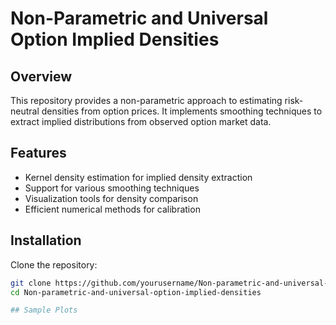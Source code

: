 # Non-Parametric and Universal Option Implied Densities

## Overview
This repository provides a non-parametric approach to estimating risk-neutral densities from option prices. It implements smoothing techniques to extract implied distributions from observed option market data.

## Features
- Kernel density estimation for implied density extraction
- Support for various smoothing techniques
- Visualization tools for density comparison
- Efficient numerical methods for calibration

## Installation
Clone the repository:
```bash
git clone https://github.com/yourusername/Non-parametric-and-universal-option-implied-densities.git
cd Non-parametric-and-universal-option-implied-densities

## Sample Plots
